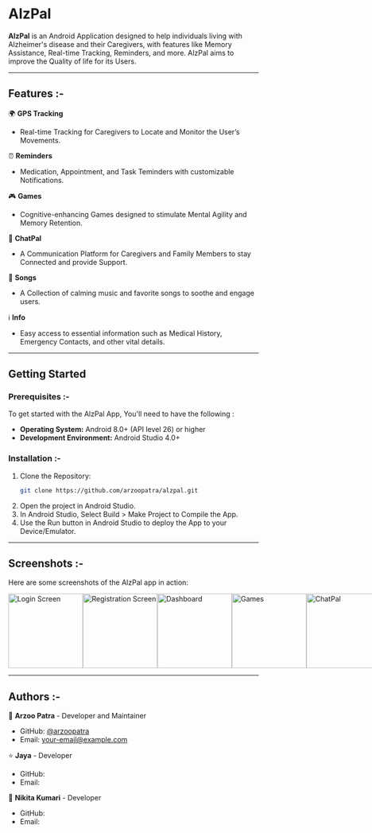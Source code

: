 # AlzPal

**AlzPal** is an Android Application designed to help individuals living with Alzheimer's disease and their Caregivers, with features like Memory Assistance, Real-time Tracking, Reminders, and more. AlzPal aims to improve the Quality of life for its Users.

---

## Features :-

🌍 **GPS Tracking**  
- Real-time Tracking for Caregivers to Locate and Monitor the User’s Movements.

⏰ **Reminders**  
- Medication, Appointment, and Task Teminders with customizable Notifications.

🎮 **Games**  
- Cognitive-enhancing Games designed to stimulate Mental Agility and Memory Retention.

💬 **ChatPal**  
- A Communication Platform for Caregivers and Family Members to stay Connected and provide Support.

🎵 **Songs**  
- A Collection of calming music and favorite songs to soothe and engage users.

ℹ️ **Info**  
- Easy access to essential information such as Medical History, Emergency Contacts, and other vital details.

---

## Getting Started

### Prerequisites :-

To get started with the AlzPal App, You'll need to have the following :

- **Operating System:** Android 8.0+ (API level 26) or higher  
- **Development Environment:** Android Studio 4.0+  
    
### Installation :-

1. Clone the Repository:
   ```bash
   git clone https://github.com/arzoopatra/alzpal.git

2. Open the project in Android Studio.
3. In Android Studio, Select Build > Make Project to Compile the App.
4. Use the Run button in Android Studio to deploy the App to your Device/Emulator.

---

## Screenshots :-

Here are some screenshots of the AlzPal app in action:

<div style="display: flex; justify-content: space-around;">
  <img src="https://github.com/arzoopatra/AlzPal/blob/master/Screenshots/Login.png" alt="Login Screen" width="150"/>
  <img src="https://github.com/arzoopatra/AlzPal/blob/master/Screenshots/Registration.png" alt="Registration Screen" width="150"/>
  <img src="https://github.com/arzoopatra/AlzPal/blob/master/Screenshots/Dashboard.png" alt="Dashboard" width="150"/>
  <img src="https://github.com/arzoopatra/AlzPal/blob/master/Screenshots/Games.png" alt="Games" width="150"/>
  <img src="https://github.com/arzoopatra/AlzPal/blob/master/Screenshots/ChatPal.png" alt="ChatPal" width="150"/>
</div>

---
 
## Authors :-

🩷 **Arzoo Patra** - Developer and Maintainer  
  - GitHub: [@arzoopatra](https://github.com/arzoopatra)  
  - Email: [your-email@example.com](mailto:your-email@example.com)
 
⭐ **Jaya** - Developer 
  - GitHub:   
  - Email:  

🌸 **Nikita Kumari** - Developer  
  - GitHub:  
  - Email:  
   

    

 
